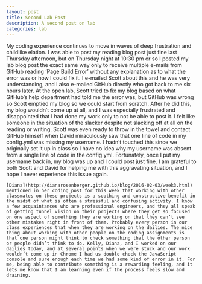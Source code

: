 ```yaml
---
layout: post
title: Second Lab Post
description: A second post on lab
categories: lab
---
```

  My coding experience continues to move in waves of deep frustration and childlike elation. I was able to post my reading blog post just fine last Thursday afternoon, but on Thursday night at 10:30 pm or so I posted my lab blog post the exact same way only to receive multiple e-mails from GitHub reading ‘Page Build Error’ without any explanation as to what the error was or how I could fix it. I e-mailed Scott about this and he was very understanding, and I also e-mailed GitHub directly who got back to me six hours later. At the open lab, Scott tried to fix my blog based on what GitHub’s help department had told me the error was, but GitHub was wrong so Scott emptied my blog so we could start from scratch. After he did this, my blog wouldn’t come up at all, and I was especially frustrated and disappointed that I had done my work only to not be able to post it. I felt like someone in the situation of the slacker despite not slacking off at all on the reading or writing. Scott was even ready to throw in the towel and contact GitHub himself when David miraculously saw that one line of code in my config.yml was missing my username. I hadn’t touched this since we originally set it up in class so I have no idea why my username was absent from a single line of code in the config.yml. Fortunately, once I put my username back in, my blog was up and I could post just fine. I am grateful to both Scott and David for helping me with this aggravating situation, and I hope I never experience this issue again.

	[Diana](http://dianarosenberger.github.io/blog/2016-02-03/week3.html) mentioned in her coding post for this week that working with other classmates on these projects is a soothing and constructive benefit in the midst of what is often a stressful and confusing activity. I know a few acquaintances who are professional engineers, and they all speak of getting tunnel vision on their projects where they get so focused on one aspect of something they are working on that they can’t see other mistakes right in front of them. Probably every person in our class experiences that when they are working on the dailies. The nice thing about working with other people on the coding assignments is that one person might think to check something that the other person or people didn’t think to do. Kelly, Diana, and I worked on our dailies today, and at several points when we were stuck and our work wouldn’t come up in Chrome I had us double check the JavaScript console and sure enough each time we had some kind of error in it. For me, being able to contribute something is a rewarding feeling, and it lets me know that I am learning even if the process feels slow and draining.
